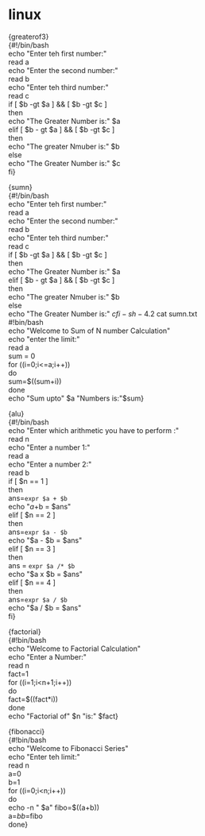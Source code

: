 # linux
{greaterof3}    
{#!/bin/bash                                                                                                             
echo "Enter teh first number:"                                                                                          
read a                                                                                                                  
echo "Enter the second number:"                                                                                         
read b                                                                                                                  
        echo "Enter teh third number:"                                                                                  
read c                                                                                                                  
if [ $b -gt $a ] && [ $b -gt $c ]                                                                                       
then                                                                                                                    
        echo "The Greater Number is:" $a                                                                                
elif [ $b - gt $a ] && [ $b -gt $c ]                                                                                    
then                                                                                                                    
        echo "The greater Nmuber is:" $b                                                                                
else                                                                                                                    
        echo "The Greater Number is:" $c                                                                                
fi}

{sumn}  
{#!/bin/bash                                                                                                             
echo "Enter teh first number:"                                                                                          
read a                                                                                                                  
echo "Enter the second number:"                                                                                         
read b                                                                                                                  
        echo "Enter teh third number:"                                                                                  
read c                                                                                                                  
if [ $b -gt $a ] && [ $b -gt $c ]                                                                                       
then                                                                                                                    
        echo "The Greater Number is:" $a                                                                                
elif [ $b - gt $a ] && [ $b -gt $c ]                                                                                    
then                                                                                                                    
        echo "The greater Nmuber is:" $b                                                                                
else                                                                                                                    
        echo "The Greater Number is:" $c                                                                                
fi                                                                                                                      
-sh-4.2$ cat sumn.txt                                                                                                   
#!bin/bash                                                                                                              
echo "Welcome to Sum of N number Calculation"                                                                           
echo "enter the limit:"                                                                                                 
read a                                                                                                                  
sum = 0                                                                                                                 
for ((i=0;i<=a;i++))                                                                                                    
do                                                                                                                      
        sum=$((sum+i))                                                                                                  
done                                                                                                                    
echo "Sum upto" $a "Numbers is:"$sum}

{alu}   
{#!/bin/bash                                                                                                             
echo "Enter which arithmetic you have to perform :"                                                                     
read n                                                                                                                  
echo "Enter a number 1:"                                                                                                
read a                                                                                                                  
echo "Enter a number 2:"                                                                                                
read b                                                                                                                  
if [ $n == 1 ]                                                                                                          
then                                                                                                                    
ans=`expr $a + $b`                                                                                                      
echo "$a +$b = $ans"                                                                                                    
elif [ $n == 2 ]                                                                                                        
then                                                                                                                    
ans=`expr $a - $b`                                                                                                      
echo "$a - $b = $ans"                                                                                                   
elif [ $n == 3 ]                                                                                                        
then                                                                                                                    
ans = `expr $a /* $b`                                                                                                   
echo "$a x $b = $ans"                                                                                                   
elif [ $n == 4 ]                                                                                                        
then                                                                                                                    
ans=`expr $a / $b`                                                                                                      
echo "$a / $b = $ans"                                                                                                   
fi}

{factorial}     
{#!bin/bash                                                                                                              
echo "Welcome to Factorial Calculation"                                                                                 
echo "Enter a Number:"                                                                                                  
read n                                                                                                                  
fact=1                                                                                                                  
for ((i=1;i<n+1;i++))                                                                                                   
do                                                                                                                      
        fact=$((fact*i))                                                                                                
done                                                                                                                    
echo "Factorial of" $n "is:" $fact}

{fibonacci}     
{#!bin/bash                                                                                                              
echo "Welcome to Fibonacci Series"                                                                                      
echo "Enter teh limit:"                                                                                                 
read n                                                                                                                  
a=0                                                                                                                     
b=1                                                                                                                     
for ((i=0;i<n;i++))                                                                                                     
do                                                                                                                      
        echo -n " $a"                                                                                                   
        fibo=$((a+b))                                                                                                   
        a=$b                                                                                                            
        b=$fibo                                                                                                         
done}
